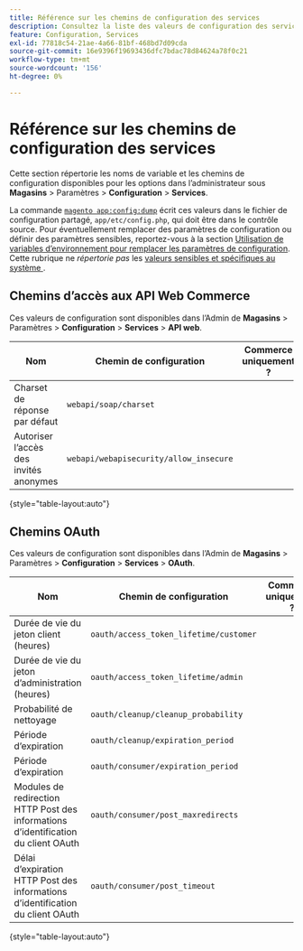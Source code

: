```yaml
---
title: Référence sur les chemins de configuration des services
description: Consultez la liste des valeurs de configuration des services.
feature: Configuration, Services
exl-id: 77818c54-21ae-4a66-81bf-468bd7d09cda
source-git-commit: 16e9396f19693436dfc7bdac78d84624a78f0c21
workflow-type: tm+mt
source-wordcount: '156'
ht-degree: 0%

---
```


# Référence sur les chemins de configuration des services

Cette section répertorie les noms de variable et les chemins de configuration disponibles pour les options dans l’administrateur sous **Magasins** > Paramètres > **Configuration** > **Services**.

La commande [`magento app:config:dump`](../cli/export-configuration.md) écrit ces valeurs dans le fichier de configuration partagé, `app/etc/config.php`, qui doit être dans le contrôle source. Pour éventuellement remplacer des paramètres de configuration ou définir des paramètres sensibles, reportez-vous à la section [Utilisation de variables d’environnement pour remplacer les paramètres de configuration](override-config-settings.md#environment-variables). Cette rubrique ne _répertorie pas_ les [ valeurs sensibles et spécifiques au système ](config-reference-sens.md).

## Chemins d’accès aux API Web Commerce

Ces valeurs de configuration sont disponibles dans l’Admin de **Magasins** > Paramètres > **Configuration** > **Services** > **API web**.

| Nom | Chemin de configuration | Commerce uniquement ? |
|--------------|--------------|--------------|
| Charset de réponse par défaut | `webapi/soap/charset` | <!-- ![Not Commerce-only](/help/assets/configuration/red-x.png) --> |
| Autoriser l’accès des invités anonymes | `webapi/webapisecurity/allow_insecure` | <!-- ![Not Commerce-only](/help/assets/configuration/red-x.png) --> |

{style="table-layout:auto"}

## Chemins OAuth

Ces valeurs de configuration sont disponibles dans l’Admin de **Magasins** > Paramètres > **Configuration** > **Services** > **OAuth**.

| Nom | Chemin de configuration | Commerce uniquement ? |
|--------------|--------------|--------------|
| Durée de vie du jeton client (heures) | `oauth/access_token_lifetime/customer` | <!-- ![Not Commerce-only](/help/assets/configuration/red-x.png) --> |
| Durée de vie du jeton d’administration (heures) | `oauth/access_token_lifetime/admin` | <!-- ![Not Commerce-only](/help/assets/configuration/red-x.png) --> |
| Probabilité de nettoyage | `oauth/cleanup/cleanup_probability` | <!-- ![Not Commerce-only](/help/assets/configuration/red-x.png) --> |
| Période d’expiration | `oauth/cleanup/expiration_period` | <!-- ![Not Commerce-only](/help/assets/configuration/red-x.png) --> |
| Période d’expiration | `oauth/consumer/expiration_period` | <!-- ![Not Commerce-only](/help/assets/configuration/red-x.png) --> |
| Modules de redirection HTTP Post des informations d’identification du client OAuth | `oauth/consumer/post_maxredirects` | <!-- ![Not Commerce-only](/help/assets/configuration/red-x.png) --> |
| Délai d’expiration HTTP Post des informations d’identification du client OAuth | `oauth/consumer/post_timeout` | <!-- ![Not Commerce-only](/help/assets/configuration/red-x.png) --> |

{style="table-layout:auto"}
